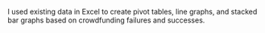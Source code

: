 I used existing data in Excel to create pivot tables, line graphs, and stacked bar graphs based on crowdfunding failures and successes. 
